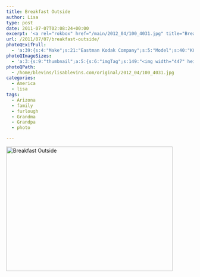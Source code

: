```yaml
---
title: Breakfast Outside
author: Lisa
type: post
date: 2011-07-07T02:08:24+00:00
excerpt: '<a rel="rokbox" href="/main/2012_04/100_4031.jpg" title="Breakfast Outside"><img width="447" height="335" alt="Breakfast Outside" src="/thumbnail/2012_04/100_4031.jpg" class="photoQexcerpt photoQLinkImg" /></a>'
url: /2011/07/07/breakfast-outside/
photoQExifFull:
  - 'a:39:{s:4:"Make";s:21:"Eastman Kodak Company";s:5:"Model";s:40:"KODAK EASYSHARE C813 ZOOM DIGITAL CAMERA";s:11:"Orientation";s:17:"1: Normal (0 deg)";s:11:"xResolution";s:27:"480 dots per ResolutionUnit";s:11:"yResolution";s:27:"480 dots per ResolutionUnit";s:14:"ResolutionUnit";s:4:"Inch";s:8:"Software";s:40:"KODAK EASYSHARE C813 ZOOM DIGITAL CAMERA";s:12:"ExposureTime";s:16:"9103/1000000 sec";s:7:"FNumber";s:5:"f/2.7";s:15:"ExposureProgram";s:7:"Program";s:15:"ISOSpeedRatings";s:2:"80";s:11:"ExifVersion";s:12:"version 2.21";s:16:"DateTimeOriginal";s:19:"2011:07:07 03:08:24";s:17:"DateTimedigitized";s:19:"2011:07:07 03:08:24";s:17:"ShutterSpeedValue";s:9:"1/109 sec";s:13:"ApertureValue";s:5:"f/2.7";s:17:"ExposureBiasValue";s:4:"0 EV";s:16:"MaxApertureValue";s:5:"f/2.7";s:12:"MeteringMode";s:13:"Multi-Segment";s:11:"LightSource";s:15:"Unknown or Auto";s:5:"Flash";s:8:"No Flash";s:11:"FocalLength";s:4:"6 mm";s:15:"FlashPixVersion";s:9:"version 1";s:10:"ColorSpace";s:4:"sRGB";s:14:"ExifImageWidth";s:11:"3296 pixels";s:15:"ExifImageHeight";s:11:"2472 pixels";s:13:"ExposureIndex";s:2:"80";s:13:"SensingMethod";s:35:"Unknown: One Chip Color Area Sensor";s:10:"FileSource";s:20:"Digital Still Camera";s:9:"SceneType";s:21:"Directly Photographed";s:12:"ExposureMode";s:1:"0";s:12:"WhiteBalance";s:1:"0";s:16:"DigitalZoomRatio";s:1:"0";s:16:"SceneCaptureMode";s:1:"0";s:11:"GainControl";s:1:"0";s:8:"Contrast";s:1:"0";s:10:"Saturation";s:1:"0";s:9:"Sharpness";s:1:"0";s:20:"FocalLength35mmEquiv";s:0:"";}'
photoQImageSizes:
  - 'a:3:{s:9:"thumbnail";a:5:{s:6:"imgTag";s:149:"<img width="447" height="335" alt="Breakfast Outside" src="/thumbnail/2012_04/100_4031.jpg" class="PhotoQImg" />";s:6:"imgUrl";s:68:"/thumbnail/2012_04/100_4031.jpg";s:7:"imgPath";s:71:"/home/blevins/lisablevins.com/thumbnail/2012_04/100_4031.jpg";s:8:"imgWidth";s:3:"447";s:9:"imgHeight";s:3:"335";}s:4:"main";a:5:{s:6:"imgTag";s:144:"<img width="700" height="525" alt="Breakfast Outside" src="/main/2012_04/100_4031.jpg" class="PhotoQImg" />";s:6:"imgUrl";s:63:"/main/2012_04/100_4031.jpg";s:7:"imgPath";s:66:"/home/blevins/lisablevins.com/main/2012_04/100_4031.jpg";s:8:"imgWidth";s:3:"700";s:9:"imgHeight";s:3:"525";}s:8:"original";a:5:{s:6:"imgTag";s:150:"<img width="3296" height="2472" alt="Breakfast Outside" src="/original/2012_04/100_4031.jpg" class="PhotoQImg" />";s:6:"imgUrl";s:67:"/original/2012_04/100_4031.jpg";s:7:"imgPath";s:70:"/home/blevins/lisablevins.com/original/2012_04/100_4031.jpg";s:8:"imgWidth";s:4:"3296";s:9:"imgHeight";s:4:"2472";}}'
photoQPath:
  - /home/blevins/lisablevins.com/original/2012_04/100_4031.jpg
categories:
  - America
  - lisa
tags:
  - Arizona
  - family
  - furlough
  - Grandma
  - Grandpa
  - photo

---
```

<a rel="lightbox" href="/main/2012_04/100_4031.jpg" title="Breakfast Outside"><img width="447" height="335" alt="Breakfast Outside" src="/thumbnail/2012_04/100_4031.jpg" class="photoQcontent photoQLinkImg" /></a>

<div class="photoQDescr">
</div>